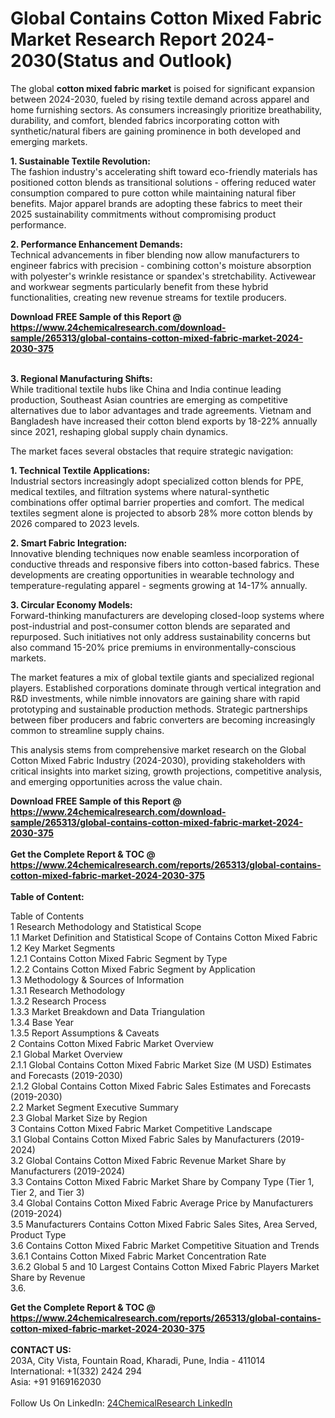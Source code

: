 <h1>Global Contains Cotton Mixed Fabric Market Research Report 2024-2030(Status and Outlook)</h1><p>The global <strong>cotton mixed fabric market</strong> is poised for significant expansion between 2024-2030, fueled by rising textile demand across apparel and home furnishing sectors. As consumers increasingly prioritize breathability, durability, and comfort, blended fabrics incorporating cotton with synthetic/natural fibers are gaining prominence in both developed and emerging markets.</p><p><strong>1. Sustainable Textile Revolution:</strong><br>
The fashion industry's accelerating shift toward eco-friendly materials has positioned cotton blends as transitional solutions - offering reduced water consumption compared to pure cotton while maintaining natural fiber benefits. Major apparel brands are adopting these fabrics to meet their 2025 sustainability commitments without compromising product performance.</p><p><strong>2. Performance Enhancement Demands:</strong><br>
Technical advancements in fiber blending now allow manufacturers to engineer fabrics with precision - combining cotton's moisture absorption with polyester's wrinkle resistance or spandex's stretchability. Activewear and workwear segments particularly benefit from these hybrid functionalities, creating new revenue streams for textile producers.</p><div><b>Download FREE Sample of this Report @ 
            <a href="https://www.24chemicalresearch.com/download-sample/265313/global-contains-cotton-mixed-fabric-market-2024-2030-375">
            https://www.24chemicalresearch.com/download-sample/265313/global-contains-cotton-mixed-fabric-market-2024-2030-375</a></b></div><br><p><strong>3. Regional Manufacturing Shifts:</strong><br>
While traditional textile hubs like China and India continue leading production, Southeast Asian countries are emerging as competitive alternatives due to labor advantages and trade agreements. Vietnam and Bangladesh have increased their cotton blend exports by 18-22% annually since 2021, reshaping global supply chain dynamics.</p><p>The market faces several obstacles that require strategic navigation:</p><p><strong>1. Technical Textile Applications:</strong><br>
Industrial sectors increasingly adopt specialized cotton blends for PPE, medical textiles, and filtration systems where natural-synthetic combinations offer optimal barrier properties and comfort. The medical textiles segment alone is projected to absorb 28% more cotton blends by 2026 compared to 2023 levels.</p><p><strong>2. Smart Fabric Integration:</strong><br>
Innovative blending techniques now enable seamless incorporation of conductive threads and responsive fibers into cotton-based fabrics. These developments are creating opportunities in wearable technology and temperature-regulating apparel - segments growing at 14-17% annually.</p><p><strong>3. Circular Economy Models:</strong><br>
Forward-thinking manufacturers are developing closed-loop systems where post-industrial and post-consumer cotton blends are separated and repurposed. Such initiatives not only address sustainability concerns but also command 15-20% price premiums in environmentally-conscious markets.</p><p>The market features a mix of global textile giants and specialized regional players. Established corporations dominate through vertical integration and R&amp;D investments, while nimble innovators are gaining share with rapid prototyping and sustainable production methods. Strategic partnerships between fiber producers and fabric converters are becoming increasingly common to streamline supply chains.</p><p>This analysis stems from comprehensive market research on the Global Cotton Mixed Fabric Industry (2024-2030), providing stakeholders with critical insights into market sizing, growth projections, competitive analysis, and emerging opportunities across the value chain.</p><div><b>Download FREE Sample of this Report @ 
            <a href="https://www.24chemicalresearch.com/download-sample/265313/global-contains-cotton-mixed-fabric-market-2024-2030-375">
            https://www.24chemicalresearch.com/download-sample/265313/global-contains-cotton-mixed-fabric-market-2024-2030-375</a></b></div><br><div><b>Get the Complete Report & TOC @ 
            <a href="https://www.24chemicalresearch.com/reports/265313/global-contains-cotton-mixed-fabric-market-2024-2030-375">
            https://www.24chemicalresearch.com/reports/265313/global-contains-cotton-mixed-fabric-market-2024-2030-375</a></b></div><br>
            <b>Table of Content:</b><p>Table of Contents<br />
1 Research Methodology and Statistical Scope<br />
1.1 Market Definition and Statistical Scope of Contains Cotton Mixed Fabric<br />
1.2 Key Market Segments<br />
1.2.1 Contains Cotton Mixed Fabric Segment by Type<br />
1.2.2 Contains Cotton Mixed Fabric Segment by Application<br />
1.3 Methodology & Sources of Information<br />
1.3.1 Research Methodology<br />
1.3.2 Research Process<br />
1.3.3 Market Breakdown and Data Triangulation<br />
1.3.4 Base Year<br />
1.3.5 Report Assumptions & Caveats<br />
2 Contains Cotton Mixed Fabric Market Overview<br />
2.1 Global Market Overview<br />
2.1.1 Global Contains Cotton Mixed Fabric Market Size (M USD) Estimates and Forecasts (2019-2030)<br />
2.1.2 Global Contains Cotton Mixed Fabric Sales Estimates and Forecasts (2019-2030)<br />
2.2 Market Segment Executive Summary<br />
2.3 Global Market Size by Region<br />
3 Contains Cotton Mixed Fabric Market Competitive Landscape<br />
3.1 Global Contains Cotton Mixed Fabric Sales by Manufacturers (2019-2024)<br />
3.2 Global Contains Cotton Mixed Fabric Revenue Market Share by Manufacturers (2019-2024)<br />
3.3 Contains Cotton Mixed Fabric Market Share by Company Type (Tier 1, Tier 2, and Tier 3)<br />
3.4 Global Contains Cotton Mixed Fabric Average Price by Manufacturers (2019-2024)<br />
3.5 Manufacturers Contains Cotton Mixed Fabric Sales Sites, Area Served, Product Type<br />
3.6 Contains Cotton Mixed Fabric Market Competitive Situation and Trends<br />
3.6.1 Contains Cotton Mixed Fabric Market Concentration Rate<br />
3.6.2 Global 5 and 10 Largest Contains Cotton Mixed Fabric Players Market Share by Revenue<br />
3.6.</p><div><b>Get the Complete Report & TOC @ 
            <a href="https://www.24chemicalresearch.com/reports/265313/global-contains-cotton-mixed-fabric-market-2024-2030-375">
            https://www.24chemicalresearch.com/reports/265313/global-contains-cotton-mixed-fabric-market-2024-2030-375</a></b></div><br><b>CONTACT US:</b><br>
            203A, City Vista, Fountain Road, Kharadi, Pune, India - 411014<br>
            International: +1(332) 2424 294<br>
            Asia: +91 9169162030 <br><br>
            Follow Us On LinkedIn: <a href="https://www.linkedin.com/company/24chemicalresearch/">24ChemicalResearch LinkedIn</a>